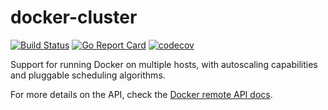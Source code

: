 # docker-cluster

[![Build Status](https://travis-ci.org/tsuru/docker-cluster.png)](https://travis-ci.org/tsuru/docker-cluster)
[![Go Report Card](https://goreportcard.com/badge/github.com/tsuru/docker-cluster)](https://goreportcard.com/report/github.com/tsuru/docker-cluster)
[![codecov](https://codecov.io/gh/tsuru/docker-cluster/branch/master/graph/badge.svg)](https://codecov.io/gh/tsuru/docker-cluster)

Support for running Docker on multiple hosts, with autoscaling capabilities and
pluggable scheduling algorithms.

For more details on the API, check the [Docker remote API docs](
http://docs.docker.com/engine/reference/api/docker_remote_api/).
